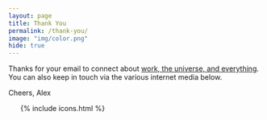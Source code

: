 ```yaml
---
layout: page
title: Thank You
permalink: /thank-you/
image: "img/color.png"
hide: true
---
```


Thanks for your email to connect about [work, the universe, and everything](https://www.youtube.com/watch?v=aboZctrHfK8). You can also keep in touch via the various internet media below.

<p class=".h2">Cheers, Alex</p>

<ul class="l-list-inline header__social text-center">
  {% include icons.html %}
</ul>
<!-- @TODO Replace header__social class. Not semantic. -->